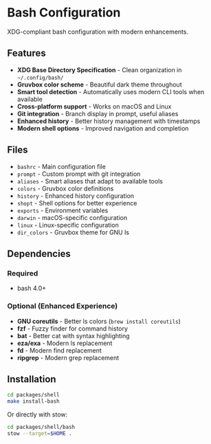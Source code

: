 # Bash Configuration

XDG-compliant bash configuration with modern enhancements.

## Features

- **XDG Base Directory Specification** - Clean organization in `~/.config/bash/`
- **Gruvbox color scheme** - Beautiful dark theme throughout
- **Smart tool detection** - Automatically uses modern CLI tools when available
- **Cross-platform support** - Works on macOS and Linux
- **Git integration** - Branch display in prompt, useful aliases
- **Enhanced history** - Better history management with timestamps
- **Modern shell options** - Improved navigation and completion

## Files

- `bashrc` - Main configuration file
- `prompt` - Custom prompt with git integration
- `aliases` - Smart aliases that adapt to available tools
- `colors` - Gruvbox color definitions
- `history` - Enhanced history configuration
- `shopt` - Shell options for better experience
- `exports` - Environment variables
- `darwin` - macOS-specific configuration
- `linux` - Linux-specific configuration
- `dir_colors` - Gruvbox theme for GNU ls

## Dependencies

### Required
- bash 4.0+

### Optional (Enhanced Experience)
- **GNU coreutils** - Better ls colors (`brew install coreutils`)
- **fzf** - Fuzzy finder for command history
- **bat** - Better cat with syntax highlighting
- **eza/exa** - Modern ls replacement
- **fd** - Modern find replacement
- **ripgrep** - Modern grep replacement

## Installation

```bash
cd packages/shell
make install-bash
```

Or directly with stow:
```bash
cd packages/shell/bash
stow --target=$HOME .
```
